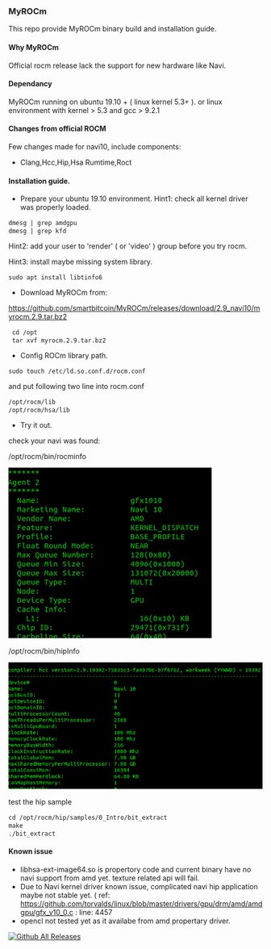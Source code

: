 

### MyROCm
This repo provide MyROCm binary build and installation guide.

#### Why MyROCm
Official rocm release lack the support for new hardware like Navi.

#### Dependancy
MyROCm running on  ubuntu 19.10 + ( linux kernel 5.3+ ).  or linux environment with kernel > 5.3 and gcc > 9.2.1

#### Changes from official ROCM

Few changes made for navi10, include components:

 * Clang,Hcc,Hip,Hsa Rumtime,Roct 

#### Installation guide.

 * Prepare your ubuntu 19.10 environment.
Hint1:  check all kernel driver was properly loaded.

```
dmesg | grep amdgpu
dmesg | grep kfd
```

Hint2:  add your user to 'render' ( or 'video' ) group before you try rocm.

Hint3:  install maybe missing system library.

```
sudo apt install libtinfo6
```


 * Download MyROCm from:

https://github.com/smartbitcoin/MyROCm/releases/download/2.9_navi10/myrocm.2.9.tar.bz2

```
 cd /opt
 tar xvf myrocm.2.9.tar.bz2
```

 * Config ROCm library path.
 
 ```
 sudo touch /etc/ld.so.conf.d/rocm.conf
 ```
 
 and put following two line into rocm.conf
 
 ```
 /opt/rocm/lib
 /opt/rocm/hsa/lib
 ```
 
  * Try it out.
  
  check your navi was found:
  
  /opt/rocm/bin/rocminfo
  
  ![](docs/rocminfo.png)
   
  /opt/rocm/bin/hipInfo
  
  ![](docs/hipinfo.png)
  
  test the hip sample
  
  ```
  cd /opt/rocm/hip/samples/0_Intro/bit_extract
  make
  ./bit_extract
  ```
  
#### Known issue
 * libhsa-ext-image64.so is propertory code and current binary have no navi support from amd yet.  texture related api will fail.
 * Due to Navi kernel driver known issue,  complicated navi hip application maybe not stable yet.  ( ref:  https://github.com/torvalds/linux/blob/master/drivers/gpu/drm/amd/amdgpu/gfx_v10_0.c : line: 4457
 * opencl not tested yet as it availabe from amd propertary driver.   
 
  
  
  
[![Github All Releases](https://img.shields.io/github/downloads/smartbitcoin/MyROCm/total.svg)]()
